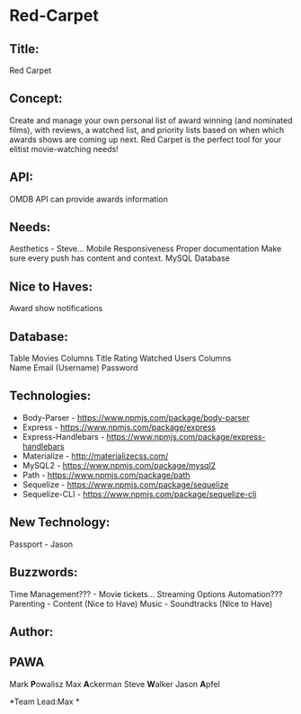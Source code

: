 # Red-Carpet

## Title:
Red Carpet

## Concept:
Create and manage your own personal list of award winning (and nominated films), with reviews, a watched list, and priority lists based on when which awards shows are coming up next. Red Carpet is the perfect tool for your elitist movie-watching needs!

## API:
OMDB API can provide awards information

## Needs:
Aesthetics - Steve…
Mobile Responsiveness
Proper documentation
Make sure every push has content and context.
MySQL Database

## Nice to Haves:
Award show notifications

## Database:
Table
	Movies
        Columns
	        Title
	        Rating
	        Watched
	Users
		Columns		
            Name
			Email (Username)
			Password

## Technologies:
* Body-Parser - https://www.npmjs.com/package/body-parser
* Express - https://www.npmjs.com/package/express
* Express-Handlebars - https://www.npmjs.com/package/express-handlebars
* Materialize - http://materializecss.com/
* MySQL2 - https://www.npmjs.com/package/mysql2
* Path - https://www.npmjs.com/package/path
* Sequelize - https://www.npmjs.com/package/sequelize
* Sequelize-CLI - https://www.npmjs.com/package/sequelize-cli

## New Technology:
Passport - Jason

## Buzzwords:
Time Management??? - Movie tickets… Streaming Options
Automation???
Parenting - Content (Nice to Have)
Music - Soundtracks (Nice to Have)

## Author:
## PAWA
Mark **P**owalisz
Max **A**ckerman
Steve **W**alker
Jason **A**pfel

  *Team Lead:Max *



